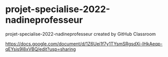 # projet-specialise-2022-nadineprofesseur
projet-specialise-2022-nadineprofesseur created by GitHub Classroom

https://docs.google.com/document/d/1Z6Uei1f7y1TYsmSRgsdXi-IHkAeqp-qEYsis9l8xVBQ/edit?usp=sharing
